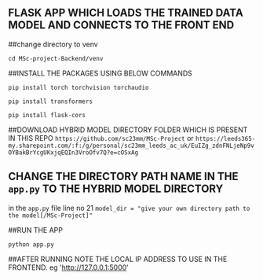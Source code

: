 ## FLASK APP WHICH LOADS THE TRAINED DATA MODEL AND CONNECTS TO THE FRONT END

##change directory to venv

`cd MSc-project-Backend/venv`

##INSTALL THE PACKAGES USING BELOW COMMANDS

`pip install torch torchvision torchaudio`

`pip install transformers`

`pip install flask-cors`

##DOWNLOAD HYBRID MODEL DIRECTORY FOLDER WHICH IS PRESENT IN THIS REPO `https://github.com/sc23mm/MSc-Project` or `https://leeds365-my.sharepoint.com/:f:/g/personal/sc23mm_leeds_ac_uk/EuIZg_zdnFNLjeNp9vOYBakBrYcgUKxjqEQIn3VroOfv7Q?e=cOSxAg` 

## CHANGE THE DIRECTORY PATH NAME IN THE `app.py` TO THE HYBRID MODEL DIRECTORY

in the `app.py` file line no 21 `model_dir = "give your own directory path to the model[/MSc-Project]" `

##RUN THE APP

`python app.py`

##AFTER RUNNING NOTE THE LOCAL IP ADDRESS TO USE IN THE FRONTEND. eg 'http://127.0.0.1:5000' 
